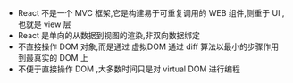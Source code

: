 * React 不是一个 MVC 框架,它是构建易于可重复调用的 WEB 组件,侧重于 UI ,也就是 view 层
* React 是单向的从数据到视图的渲染,非双向数据绑定
* 不直接操作 DOM 对象,而是通过 虚拟DOM 通过 diff 算法以最小的步骤作用到最真实的 DOM 上
* 不便于直接操作 DOM ,大多数时间只是对 virtual DOM 进行编程